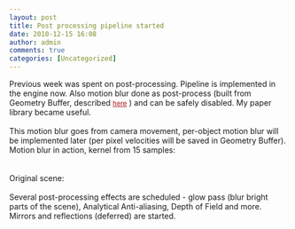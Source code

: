 ```yaml
---
layout: post
title: Post processing pipeline started
date: 2010-12-15 16:08
author: admin
comments: true
categories: [Uncategorized]
---
```

Previous week was spent on post-processing. Pipeline is  implemented in the engine now. Also  motion blur done as post-process (built from Geometry Buffer, described <a href="http://http.developer.nvidia.com/GPUGems3/gpugems3_ch27.html" mce_href="http://http.developer.nvidia.com/GPUGems3/gpugems3_ch27.html" style="margin-top: 0px; margin-right: 0px; margin-bottom: 0px; margin-left: 0px; padding-top: 0px; padding-right: 0px; padding-bottom: 0px; padding-left: 0px; border-top-width: 0px; border-right-width: 0px; border-bottom-width: 0px; border-left-width: 0px; border-style: initial; border-color: initial; font-weight: inherit; font-style: inherit; font-size: 12px; font-family: inherit; color: rgb(167, 18, 18); outline-style: none; outline-width: initial; outline-color: initial; text-decoration: underline; ">here</a> ) and can be safely disabled. My paper library became useful.<br /> <br />  This motion blur goes from camera movement, per-object motion blur will be implemented later (per pixel velocities will be saved in Geometry Buffer). <br />  Motion blur in action, kernel from 15 samples: <br /><a onblur="try {parent.deselectBloggerImageGracefully();} catch(e) {}" href="http://4.bp.blogspot.com/_LfYx03jjmdk/TQjpn4fuxnI/AAAAAAAABDU/1OKUSLt3UV8/s1600/editor_motion_blur.jpg"><img class="image featured" src="http://4.bp.blogspot.com/_LfYx03jjmdk/TQjpn4fuxnI/AAAAAAAABDU/1OKUSLt3UV8/s320/editor_motion_blur.jpg" border="0" alt="" id="BLOGGER_PHOTO_ID_5550943412123780722" /></a><br /><br /><br /> Original scene: <br /><a onblur="try {parent.deselectBloggerImageGracefully();} catch(e) {}" href="http://4.bp.blogspot.com/_LfYx03jjmdk/TQjp6_TastI/AAAAAAAABDc/m-BlOjKKQuI/s1600/editor6.jpg"><img class="image featured" src="http://4.bp.blogspot.com/_LfYx03jjmdk/TQjp6_TastI/AAAAAAAABDc/m-BlOjKKQuI/s320/editor6.jpg" border="0" alt="" id="BLOGGER_PHOTO_ID_5550943740368696018" /></a><br /><br />  Several post-processing effects are scheduled - glow pass (blur bright parts of the scene),  Analytical Anti-aliasing, Depth of Field and more.    <br />  Mirrors and reflections (deferred) are started.
